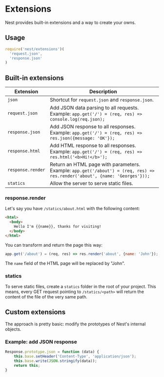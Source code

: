 # Extensions

Nest provides built-in extensions and a way to create your owns.

## Usage

```js
require('nest/extensions')(
  'request.json',
  'response.json'
)
```

## Built-in extensions

| Extension       | Description                                                  |
| --------------- | ------------------------------------------------------------ |
| `json` | Shortcut for `request.json` and `response.json`. |
| `request.json` | Add JSON data parsing to all requests.<br />Example: `app.get('/') = (req, res) => console.log(req.json);` |
| `response.json` | Add JSON response to all responses.<br />Example: `app.get('/') = (req, res) => res.json({message: 'OK'});` |
| `response.html` | Add HTML response to all responses.<br/>Example: `app.get('/') = (req, res) => res.html('<b>Hi!</b>');` |
| `response.render` | Return an HTML page with parameters.<br />Example: `app.get('/about') = (req, res) => res.render('about', {name: 'Georges'}));` |
| `statics` | Allow the server to serve static files. |

### response.render

Let's say you have `/statics/about.html` with the following content:

```html
<html>
  <body>
    Hello I'm {{name}}, thanks for visiting!
  </body>
</html>
```

You can transform and return the page this way:

```js
app.get('/about') = (req, res) => res.render('about', {name: 'John'});
```

The `name` field of the HTML page will be replaced by "John".

### statics

To serve static files, create a `statics` folder in the root of your project.
This means, every GET request pointing to `/statics/<path>` will return the content of the file of the very same path.

## Custom extensions

The approach is pretty basic: modify the prototypes of Nest's internal objects.

### Example: add JSON response

```js
Response.prototype.json = function (data) {
	this.base.setHeader('Content-Type', 'application/json');
	this.base.write(JSON.stringify(data));
	return this;
}
```
